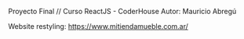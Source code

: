 Proyecto Final // Curso ReactJS - CoderHouse
Autor: Mauricio Abregú

Website restyling: https://www.mitiendamueble.com.ar/
